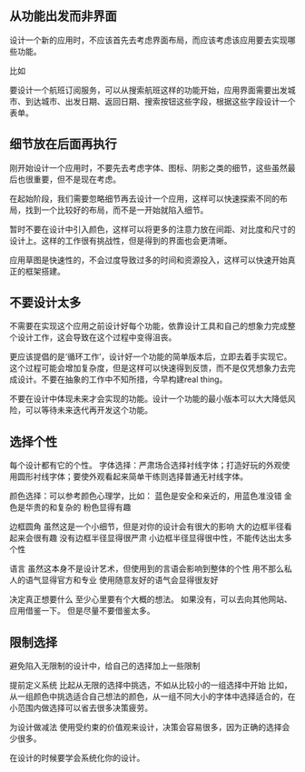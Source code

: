 ## 从功能出发而非界面

设计一个新的应用时，不应该首先去考虑界面布局，而应该考虑该应用要去实现哪些功能。

比如

要设计一个航班订阅服务，可以从搜索航班这样的功能开始，应用界面需要出发城市、到达城市、出发日期、返回日期、搜索按钮这些字段，根据这些字段设计一个表单。

## 细节放在后面再执行

刚开始设计一个应用时，不要先去考虑字体、图标、阴影之类的细节，这些虽然最后也很重要，但不是现在考虑。

在起始阶段，我们需要忽略细节再去设计一个应用，这样可以快速探索不同的布局，找到一个比较好的布局，而不是一开始就陷入细节。

暂时不要在设计中引入颜色，这样可以将更多的注意力放在间距、对比度和尺寸的设计上。这样的工作很有挑战性，但是得到的界面也会更清晰。

应用草图是快速性的，不会过度导致过多的时间和资源投入，这样可以快速开始真正的框架搭建。

## 不要设计太多

不需要在实现这个应用之前设计好每个功能，依靠设计工具和自己的想象力完成整个设计工作，这会导致在这个过程中变得沮丧。

更应该提倡的是‘循环工作’，设计好一个功能的简单版本后，立即去着手实现它。这个过程可能会增加复杂度，但是这样可以快速得到反馈，而不是仅凭想象力去完成设计。不要在抽象的工作中不知所措，今早构建real thing。

不要在设计中体现未来才会实现的功能。设计一个功能的最小版本可以大大降低风险，可以等待未来迭代再开发这个功能。

## 选择个性

每个设计都有它的个性。
字体选择：严肃场合选择衬线字体；打造好玩的外观使用圆形衬线字体；要使外观看起来简单干练则选择普通无衬线字体。

颜色选择：可以参考颜色心理学，比如：
蓝色是安全和亲近的，用蓝色准没错
金色是华贵的和复杂的
粉色显得有趣

边框圆角
虽然这是一个小细节，但是对你的设计会有很大的影响
大的边框半径看起来会很有趣
没有边框半径显得很严肃
小边框半径显得很中性，不能传达出太多个性

语言
虽然这本身不是设计艺术，但使用到的言语会影响到整体的个性
用不那么私人的语气显得官方和专业
使用随意友好的语气会显得很友好

决定真正想要什么
至少心里要有个大概的想法。
如果没有，可以去向其他网站、应用借鉴一下。
但是尽量不要借鉴太多。


## 限制选择

避免陷入无限制的设计中，给自己的选择加上一些限制

提前定义系统
比起从无限的选择中挑选，不如从比较小的一组选择中开始
比如，从一组颜色中挑选适合自己想法的颜色，从一组不同大小的字体中选择适合的，在小范围内做选择可以省去很多决策疲劳。

为设计做减法
使用受约束的价值观来设计，决策会容易很多，因为正确的选择会少很多。

在设计的时候要学会系统化你的设计。